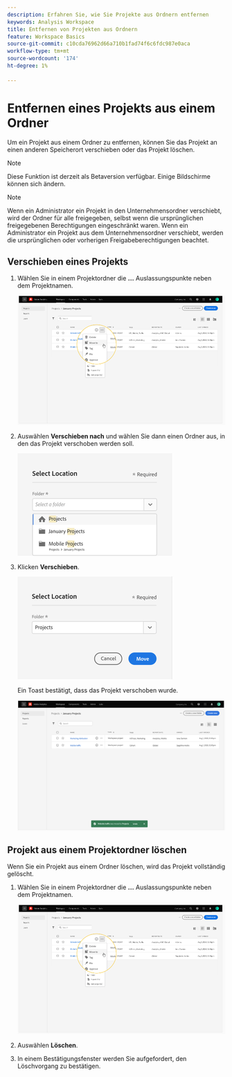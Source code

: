 ```yaml
---
description: Erfahren Sie, wie Sie Projekte aus Ordnern entfernen
keywords: Analysis Workspace
title: Entfernen von Projekten aus Ordnern
feature: Workspace Basics
source-git-commit: c10cda76962d66a710b1fad74f6c6fdc987e0aca
workflow-type: tm+mt
source-wordcount: '174'
ht-degree: 1%

---
```



# Entfernen eines Projekts aus einem Ordner

Um ein Projekt aus einem Ordner zu entfernen, können Sie das Projekt an einen anderen Speicherort verschieben oder das Projekt löschen.

>[!NOTE]
>
>Diese Funktion ist derzeit als Betaversion verfügbar. Einige Bildschirme können sich ändern.

>[!NOTE]
>
>Wenn ein Administrator ein Projekt in den Unternehmensordner verschiebt, wird der Ordner für alle freigegeben, selbst wenn die ursprünglichen freigegebenen Berechtigungen eingeschränkt waren. Wenn ein Administrator ein Projekt aus dem Unternehmensordner verschiebt, werden die ursprünglichen oder vorherigen Freigabeberechtigungen beachtet.

## Verschieben eines Projekts

1. Wählen Sie in einem Projektordner die **...** Auslassungspunkte neben dem Projektnamen.

   ![](/help/analyze/analysis-workspace/build-workspace-project/assets/move1.png)

1. Auswählen **Verschieben nach** und wählen Sie dann einen Ordner aus, in den das Projekt verschoben werden soll.

   ![](/help/analyze/analysis-workspace/build-workspace-project/assets/move-select-location.png)

1. Klicken **Verschieben**.

   ![](/help/analyze/analysis-workspace/build-workspace-project/assets/move-click-move.png)

   Ein Toast bestätigt, dass das Projekt verschoben wurde.

   ![](/help/analyze/analysis-workspace/build-workspace-project/assets/move-project-moved.png)

## Projekt aus einem Projektordner löschen

Wenn Sie ein Projekt aus einem Ordner löschen, wird das Projekt vollständig gelöscht.

1. Wählen Sie in einem Projektordner die **...** Auslassungspunkte neben dem Projektnamen.

   ![](/help/analyze/analysis-workspace/build-workspace-project/assets/move1.png)

1. Auswählen **Löschen**.

1. In einem Bestätigungsfenster werden Sie aufgefordert, den Löschvorgang zu bestätigen.
